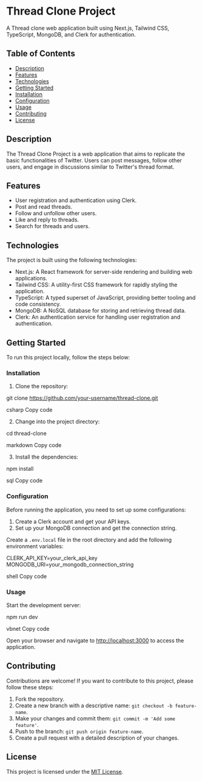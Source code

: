 # Thread Clone Project

A Thread clone web application built using Next.js, Tailwind CSS, TypeScript, MongoDB, and Clerk for authentication.

## Table of Contents

- [Description](#description)
- [Features](#features)
- [Technologies](#technologies)
- [Getting Started](#getting-started)
- [Installation](#installation)
- [Configuration](#configuration)
- [Usage](#usage)
- [Contributing](#contributing)
- [License](#license)

## Description

The Thread Clone Project is a web application that aims to replicate the basic functionalities of Twitter. Users can post messages, follow other users, and engage in discussions similar to Twitter's thread format.

## Features

- User registration and authentication using Clerk.
- Post and read threads.
- Follow and unfollow other users.
- Like and reply to threads.
- Search for threads and users.

## Technologies

The project is built using the following technologies:

- Next.js: A React framework for server-side rendering and building web applications.
- Tailwind CSS: A utility-first CSS framework for rapidly styling the application.
- TypeScript: A typed superset of JavaScript, providing better tooling and code consistency.
- MongoDB: A NoSQL database for storing and retrieving thread data.
- Clerk: An authentication service for handling user registration and authentication.

## Getting Started

To run this project locally, follow the steps below:

### Installation

1. Clone the repository:

git clone https://github.com/your-username/thread-clone.git

csharp
Copy code

2. Change into the project directory:

cd thread-clone

markdown
Copy code

3. Install the dependencies:

npm install

sql
Copy code

### Configuration

Before running the application, you need to set up some configurations:

1. Create a Clerk account and get your API keys.
2. Set up your MongoDB connection and get the connection string.

Create a `.env.local` file in the root directory and add the following environment variables:

CLERK_API_KEY=your_clerk_api_key
MONGODB_URI=your_mongodb_connection_string

shell
Copy code

### Usage

Start the development server:

npm run dev

vbnet
Copy code

Open your browser and navigate to [http://localhost:3000](http://localhost:3000) to access the application.

## Contributing

Contributions are welcome! If you want to contribute to this project, please follow these steps:

1. Fork the repository.
2. Create a new branch with a descriptive name: `git checkout -b feature-name`.
3. Make your changes and commit them: `git commit -m 'Add some feature'`.
4. Push to the branch: `git push origin feature-name`.
5. Create a pull request with a detailed description of your changes.

## License

This project is licensed under the [MIT License](LICENSE).
